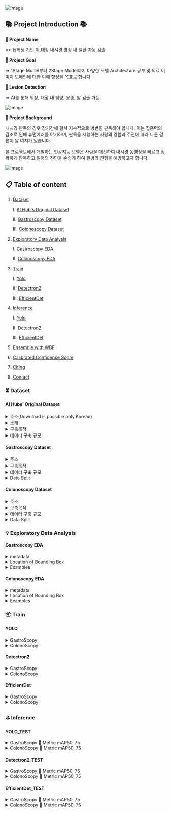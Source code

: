 ![image](https://github.com/user-attachments/assets/781a248d-6091-438a-b3ec-674da69c4bd4)


## 📚 Project Introduction 📚
**📌 Project Name** 
   
=> 딥러닝 기반 위,대장 내시경 영상 내 질환 자동 검출 
    
**📌 Project Goal**
    
=> 1Stage Model부터 2Stage Model까지 다양한 모델 Architecture 공부 및 의료 이미지 도메인에 대한 이해 향상을 목표로 합니다 

**📌 Lesion Detection**

=> AI를 통해 위장, 대장 내 궤양, 용종, 암 검출 가능 

![image](https://github.com/user-attachments/assets/8ba85673-6c77-465c-a990-688d4f6ff05b)


**📌 Project Background**

내시경 판독의 경우 장기간에 걸쳐 지속적으로 병변을 판독해야 합니다. 이는 집중력의 감소로 인해 휴먼에러를 야기하며, 판독을 시행하는 사람의 경험과 주관에 따라 다른 결론이 날 여지가 있습니다.

본 프로젝트에서 개발하는 인공지능 모델은 사람을 대신하여 내시경 동영상을 빠르고 정확하게 판독하고 질병의 진단을 손쉽게 하여 질병의 진행을 예방하고자 합니다.

![image](https://github.com/user-attachments/assets/adb89331-959d-419c-985d-564bf5452960)

   
## 📋 Table of content
1. [Dataset](https://github.com/SEOYUNJE/Endoscope-Object-Detection/blob/main/README.md#-dataset)
   
    I. [AI Hub's Original Dataset](https://github.com/SEOYUNJE/Endoscope-Object-Detection/blob/main/README.md#ai-hubs-original-dataset)
   
    II. [Gastroscopy Dataset](https://github.com/SEOYUNJE/Endoscope-Object-Detection/blob/main/README.md#gastroscopy-dataset)
   
    III. [Colonoscopy Dataset](https://github.com/SEOYUNJE/Endoscope-Object-Detection/blob/main/README.md#colonoscopy-dataset)
   
2. [Exploratory Data Analysis](https://github.com/SEOYUNJE/Endoscope-Object-Detection/blob/main/README.md#-exploratory-data-analysis)
   
    I. [Gastroscopy EDA](https://github.com/SEOYUNJE/Endoscope-Object-Detection/blob/main/README.md#gastroscopy-eda)
   
    II. [Colonoscopy EDA](https://github.com/SEOYUNJE/Endoscope-Object-Detection/blob/main/README.md#colonoscopy-eda)

3. [Train](https://github.com/SEOYUNJE/Endoscope-Object-Detection/blob/main/README.md#-train)

   I. [Yolo](https://github.com/SEOYUNJE/Endoscope-Object-Detection/blob/main/README.md#yolo)
   
   II. [Detectron2](https://github.com/SEOYUNJE/Endoscope-Object-Detection/blob/main/README.md#detectron2)

   III. [EfficientDet](https://github.com/SEOYUNJE/Endoscope-Object-Detection/blob/main/README.md#efficientdet)

5. [Inference](https://github.com/SEOYUNJE/Endoscope-Object-Detection/blob/main/README.md#-inference)

   I. [Yolo](https://github.com/SEOYUNJE/Endoscope-Object-Detection/blob/main/README.md#yolo_test)
   
   II. [Detectron2](https://github.com/SEOYUNJE/Endoscope-Object-Detection/blob/main/README.md#detectron2_test)

   III. [EfficientDet](https://github.com/SEOYUNJE/Endoscope-Object-Detection/blob/main/README.md#efficientdet_test)


7. [Ensemble with WBF](https://github.com/SEOYUNJE/Endoscope-Object-Detection/blob/main/README.md#-ensemble-with-wbf)

8. [Calibrated Confidence Score](https://github.com/SEOYUNJE/Endoscope-Object-Detection/blob/main/README.md#-calibrated-confidence-score)

9. [Citing](https://github.com/SEOYUNJE/Endoscope-Object-Detection/blob/main/README.md#-citing)

10. [Contact](https://github.com/SEOYUNJE/Endoscope-Object-Detection/blob/main/README.md#-contact)

### ⏳ Dataset

#### AI Hubs' Original Dataset

<details> 
<summary>주소(Download is possible only Korean)</summary>
<br>
=> https://www.aihub.or.kr/aihubdata/data/view.do?currMenu=115&topMenu=100&aihubDataSe=data&dataSetSn=71666
</details>

<details> 
<summary>소개</summary>
<br>
=> 실제 위, 대장 내시경의 궤양, 용종, 암 이미지를 기반으로 위 20,000장(궤양 5,000장, 용종 5,000장, 암 10,000장), 대장 20,000장(궤양 5,000장, 
용종 5,000장, 암 10,000장) 총 40,000장의 내시경 이미지 합성 이미지를 생성
</details>
  
<details> 
<summary>구축목적</summary>
<br>
=> 개인 정보 이슈가 없이 누구나 사용가능한 헬스케어 데이터를 배포하기 위한 목적으로, 실제의 위/대장 내시경을 기반으로 생성AI를 통해 위/대장 내시    경 이미지를 합성함
   
</details>

<details> 
<summary>데이터 구축 규모</summary>
<br>
=> 내시경 이미지 합성데이터 총 4만장 (위 합성데이터 2만장, 대장 합성데이터 2만장)
   
![image](https://github.com/user-attachments/assets/600fa2ad-17be-49dd-842b-2ca6ca81a255)
</details>


#### Gastroscopy Dataset

<details> 
<summary>주소</summary>
<br>
   
=> **Gastroscopy 256X256**: https://www.kaggle.com/datasets/seoyunje/gastroscopy-256x256-resized-png 

=> **Gastroscopy 1024X1024**: https://www.kaggle.com/datasets/seoyunje/gastroscopy-1024x1024-resized-png

=> **Annotation**: https://www.kaggle.com/datasets/msyu78/gastroscopy-meta
</details>


<details> 
<summary>구축목적</summary>
<br>
=> 리소스 자원의 한계로 인해 4만장의 대용량 데이터셋 학습에 무리가 있음. 이에 리소스 자원 내 모델 학습 및 최적화를 위해 소규모 데이터셋을 구축함. 
</details>

<details>
<summary>데이터 구축 규모</summary>
<br>
위 내시경 이미지 합성데이터 2,000장(암 1,000장, 용종 500장, 궤양 497장)

![image](https://github.com/user-attachments/assets/d471a294-1d91-4b48-a8dc-f944c11bb095)
</details>

<details> 
<summary>Data Split</summary>
<br>
   
![image](https://github.com/user-attachments/assets/3714a459-97ff-4c61-9ff1-9357f8447a70)

</details>


#### Colonoscopy Dataset

<details> 
<summary>주소</summary>
<br>
   
=> **Colonoscopy 256X256**: https://www.kaggle.com/datasets/seoyunje/colonoscopy-256x256-resized-png
   
=> **Colonoscopy 1024X1024**: https://www.kaggle.com/datasets/seoyunje/colonoscopy-1024x1024-resized-png

=> **Annotation**: https://www.kaggle.com/datasets/msyu78/metadataset
</details>

<details> 
<summary>구축목적</summary>
<br>
=> 리소스 자원의 한계로 인해 4만장의 대용량 데이터셋 학습에 무리가 있음. 이에 리소스 자원 내 모델 학습 및 최적화를 위해 소규모 데이터셋을 구축함. 
</details>

<details>
<summary>데이터 구축 규모</summary>
<br>
대장 내시경 이미지 합성데이터 2,000장(암 1,000장, 용종 500장, 궤양 496장)
   
![image](https://github.com/user-attachments/assets/1713067a-f845-406d-9bdb-70ee1949d1e6)


</details>

<details> 
<summary>Data Split</summary>
<br>
   
![image](https://github.com/user-attachments/assets/3714a459-97ff-4c61-9ff1-9357f8447a70)

</details>


### 💡 Exploratory Data Analysis

#### Gastroscopy EDA

<details>
<summary>metadata</summary>
<br>
   
| Meta      | Count |
|----------------------|-------|
| Total Image with bbox annotation| 1997   |
| Average of bboxes per image  | 1   |
| The most bboxes in one image | 29   |
| The least bboxes in one image  | 1   |
</details>

<details>
<summary>Location of Bounding Box</summary>
<br>

![image](https://github.com/user-attachments/assets/d2bfa085-347e-4f20-aba9-a87e31f8a07c)
</details>

<details>
<summary>Examples</summary>
<br>

- Ulcer Example
  
![image](https://github.com/user-attachments/assets/d2b4cc6e-ae9f-4b07-88df-42e791a1c3c7)

- Polyp Example
  
![image](https://github.com/user-attachments/assets/b58bff8a-861d-4f67-8d8b-7cc533b939b1)

- Cancer Example
  
![image](https://github.com/user-attachments/assets/4b319992-379d-4f25-b948-a80d2abfab6e)

</details>


#### Colonoscopy EDA

<details>
<summary>metadata</summary>
<br>
   
| Meta      | Count |
|----------------------|-------|
| Total Image with bbox annotation| 1996   |
| Average of bboxes per image  | 1   |
| The most bboxes in one image | 10   |
| The least bboxes in one image  | 1   |
</details>

<details>
<summary>Location of Bounding Box</summary>
<br>

![image](https://github.com/user-attachments/assets/d96d798d-05cc-4bbc-8dfb-ab46703cea1c)

</details>

<details>
<summary>Examples</summary>
<br>

- Ulcer Example
  
![image](https://github.com/user-attachments/assets/24a66ee0-b475-4b8d-9208-83564497529a)


- Polyp Example
  
![image](https://github.com/user-attachments/assets/8dd3e9e8-3f42-47ce-9442-50647a25c503)


- Cancer Example
  
![image](https://github.com/user-attachments/assets/8bc85778-27cd-45c9-837f-2b7b4651e4cf)


</details>

### 📦 Train 

#### YOLO
<details>
<summary> GastroScopy</summary>

### Update
#### Version1
   - Yolov11 Model Pipeline
   - No augmentation

#### Version2
   - Adding `HSV-Hue augmentation` (**hsv_h**)
   - Adding `HSV-Saturation augmentation` (**hsv_s**)
   - Adding `HSV-Value augmentation` (**hsv_v**)
   - Adding `image rotation`(**degrees**)
   - Adding `image translation`(**translate**)
   - Adding `rotation`(**flipup, fliplr**)

#### Version3 
   - Adding `Image Enhancement Transform`(**CLAHE**)
   - Adding `Random brightness, contrast`(**RandomBrightnessContrast**)

#### Version4
   - Adding `Channel Shuffling Transform` (**ChannelShuffle**)
   - Adding `Defocus Blur Transform` (**Defocus**)
   - Adding `Glass Blur Transform` (**GlassBlur**)

</details>

<details>
<summary> ColonoScopy</summary>
<br>

</details>

#### Detectron2
<details>
<summary> GastroScopy</summary>
   
### Updates
___
#### Version 1

- Build Detectron2 Model Pipeline
- Backbone: `faster_rcnn_R_50_FPN_1x`

#### Version 2

- Adding `Flip Transform`(**Horizontal Flip**)
- Adding `Image Enhancement Transform`(**CLAHE**)
- Adding `Channel Transform`(**ToGray, ChannelDropout, ChannelShift, RGBShift**)
- Adding `Dropout Transform`(**XYMasking, CoarseDropout, BBoxSafeRandomCrop**)
- Adding `Nosiy Transform`(**RandomGravel, RandomSnow**)

#### Version 3

- Adding `Custom MixUp Transform`(probability=0.1)
- Adding `Custom Mosaic Transform`(probability=0.25)

![image](https://github.com/user-attachments/assets/5846af60-2928-4da2-aef2-464254d0a697)

#### Version 4
- **Batch Size**: `16 -> 8`
- **base_lr_end**: `0 -> 1e-9`
- **weight_decay**: `1e-5 -> 1e-4`
- **warmup_factor**: `1e-3 -> 1e-4`
- **warmup_iters**: `max_iters//40 -> max_iters//20`

#### Version 5
- **RPN.BBOX_REG_LOSS_TYPE**: `smooth_l1` -> `ciou`
- **ROI.BOX_HEAD.BBOX_REG_LOSS_TYPE**: `smooth_l1` -> `ciou`
- **base_lr**: `1e-2 -> 5e-3`
- **weight_decay**: `1e-4 -> 5e-5`
- **Pooler_Resolution**: `14 -> 28`
- **Img_SIZE**: `256 -> 512`

![image](https://github.com/user-attachments/assets/d7ca0995-2e45-4a92-babe-ae012c2519b6)


#### Version 6

**RPN.BATCH_SIZE_PER_IMAGE**: `256 -> 384`

**cfg.MODEL.ANCHOR_GENERATOR.SIZES**: `[[32, 64, 128, 256, 512]] -> [[16, 32, 64, 128, 192, 256, 512]]`

**cfg.MODEL.RPN.IN_FEATURES**: `["p2", "p3", "p4","p5", "p6"] -> ["p2", "p2", "p3", "p4","p4","p5", "p6"]`

**MODEL.ROI_HEADS.BATCH_SIZE_PER_IMAGE**: `512 -> 256`

**MODEL.ROI_HEADS.POSITIVE_FRACTION**: `0.25 -> 0.5`

![image](https://github.com/user-attachments/assets/6f845a5d-d418-431b-a52e-bde4be3c683e)

![image](https://github.com/user-attachments/assets/c837ca44-6c24-4976-af51-c64294be6b19)


</details>

<details>
<summary> ColonoScopy</summary>
<br>

</details>

#### EfficientDet
<details>
<summary> GastroScopy</summary>
<br>
   
### Updates
___
#### Version 1

- Build EfficientDet Model Pipeline
- Backbone: `tf_efficientnet_b0`
- Model: `tf_efficientdet_d0`
- Adding `HorizontalFlip(p=0.5)`

#### Version 2


</details>

<details>
<summary> ColonoScopy</summary>
<br>

</details>

### ⛳ Inference

#### YOLO_TEST
<details>
<summary>  GastroScopy 📌 Metric mAP50, 75</summary>
<br>

|              Version            | Link     |   mAP@50 | mAP@50-Ulcer | mAP@50-Polyp |mAP@75-Cancer | mAP@75 | mAP@75-Ulcer | mAP@75-Polyp | mAP@75-Cancer  |
|---------------------------------|----------|----------|--------------|--------------|--------------|--------|--------------|--------------|----------------|
| V1                  | [NoteBook](https://github.com/SEOYUNJE/Endoscope-Object-Detection/blob/main/Yolo/GastroScopy/Inference/inference_v1.ipynb)     |    0.466 | 0.148 | 0.540 | 0.594 | 0.229 | 0.090 | 0.240 | 0.356     |
| V2      | [NoteBook](https://github.com/SEOYUNJE/Endoscope-Object-Detection/blob/main/Detectron2/GastroScopy/Inference/predict_script_tta_v1.ipynb)       |    0.574 | 0.420 | 0.631 | 0.671 | 0.324 | 0.209 | 0.348 | 0.397     |
| V3                 | [NoteBook](https://github.com/SEOYUNJE/Endoscope-Object-Detection/blob/main/Yolo/GastroScopy/Inference/inference_v3.ipynb)       |    0.532 | 0.390 | 0.548 | 0.658 | 0.301 | 0.180 | 0.309 | 0.412     |
| V4                 | [NoteBook](https://github.com/SEOYUNJE/Endoscope-Object-Detection/blob/main/Yolo/GastroScopy/Inference/inference_v4.ipynb)       |    0.529 | 0.354 | 0.598 | 0.636 | 0.312 | 0.218 | 0.313 | 0.404     |  

</details>

<details>
<summary>  ColonoScopy 📌 Metric mAP50, 75</summary>
<br>

</details>

#### Detectron2_TEST
<details>
<summary> GastroScopy 📌 Metric mAP50, 75</summary>
<br>
   
|              Version            | Link     |  Config |  mAP@50 | mAP@50-Ulcer | mAP@50-Polyp |mAP@75-Cancer | mAP@75 | mAP@75-Ulcer | mAP@75-Polyp | mAP@75-Cancer  |
|---------------------------------|----------|---------|----------|--------------|--------------|--------------|--------|--------------|--------------|----------------|
| V1                  | [NoteBook](https://github.com/SEOYUNJE/Endoscope-Object-Detection/blob/main/Detectron2/GastroScopy/Inference/predict_script_v1.ipynb)     | [Config](https://github.com/SEOYUNJE/Endoscope-Object-Detection/blob/main/Detectron2/GastroScopy/Train/Config/config_v1.yaml)  | 0.587 | 0.410 | 0.637 | 0.716 | 0.281 | 0.134 | 0.285 | 0.423     |
| V1 with TTA         | [NoteBook](https://github.com/SEOYUNJE/Endoscope-Object-Detection/blob/main/Detectron2/GastroScopy/Inference/predict_script_tta_v1.ipynb)       |  [Config](https://github.com/SEOYUNJE/Endoscope-Object-Detection/blob/main/Detectron2/GastroScopy/Train/Config/config_v1.yaml)  |  0.616 | 0.440 | 0.672 | 0.736 | 0.286 | 0.146 | 0.314 | 0.397     |
| V2                  | [NoteBook](https://github.com/SEOYUNJE/Endoscope-Object-Detection/blob/main/Detectron2/GastroScopy/Inference/predict_script_v2.ipynb)       |  [Config](https://github.com/SEOYUNJE/Endoscope-Object-Detection/blob/main/Detectron2/GastroScopy/Train/Config/config_v2.yaml)  |  0.639 | 0.457 | 0.697 | 0.763 | 0.294 | 0.141 | 0.316 | 0.425     |
| V3                  | [NoteBook](https://github.com/SEOYUNJE/Endoscope-Object-Detection/blob/main/Detectron2/GastroScopy/Inference/predict_script_v3.ipynb)       | [Config](https://github.com/SEOYUNJE/Endoscope-Object-Detection/blob/main/Detectron2/GastroScopy/Train/Config/config_v3.yaml)  |   0.665 | 0.504 | 0.712 | 0.779 | 0.319 | 0.158 | 0.340 | 0.460     |  
| V4                  | [NoteBook](https://github.com/SEOYUNJE/Endoscope-Object-Detection/blob/main/Detectron2/GastroScopy/Inference/predict_script_v4.ipynb)       | [Config](https://github.com/SEOYUNJE/Endoscope-Object-Detection/blob/main/Detectron2/GastroScopy/Train/Config/config_v4.yaml)  |   0.668 | 0.521 | 0.717 | 0.767 | 0.322 | 0.183 | 0.329 | 0.455     |
| V5                  | [NoteBook](https://github.com/SEOYUNJE/Endoscope-Object-Detection/blob/main/Detectron2/GastroScopy/Inference/predict_script_v5.ipynb)       | [Config](https://github.com/SEOYUNJE/Endoscope-Object-Detection/blob/main/Detectron2/GastroScopy/Train/Config/config_v5.yaml)  |   0.701 | 0.552 | 0.745 | 0.805 | 0.343 | 0.199 | 0.399 | 0.430     |
| V6                  | [NoteBook](https://github.com/SEOYUNJE/Endoscope-Object-Detection/blob/main/Detectron2/GastroScopy/Inference/predict_script_v6.ipynb)       | [Config](https://github.com/SEOYUNJE/Endoscope-Object-Detection/blob/main/Detectron2/GastroScopy/Train/Config/config_v6.yaml)  |   0.675 | 0.533 | 0.700 | 0.792 | 0.363 | 0.188 | 0.419 | 0.480     |
| V7                  | [NoteBook](https://github.com/SEOYUNJE/Endoscope-Object-Detection/blob/main/Detectron2/GastroScopy/Inference/predict_script_v7.ipynb)       | [Config](https://github.com/SEOYUNJE/Endoscope-Object-Detection/blob/main/Detectron2/GastroScopy/Train/Config/config_v6.yaml)  |   0.671 | 0.532 | 0.695 | 0.786 | 0.370 | 0.195 | 0.422 | 0.502     |
</details>

<details>
<summary> ColonoScopy 📌 Metric mAP50, 75</summary>
<br>
   
|              Version            | Link     |   mAP@50 | mAP@50-Ulcer | mAP@50-Polyp |mAP@75-Cancer | mAP@75 | mAP@75-Ulcer | mAP@75-Polyp | mAP@75-Cancer  |
|---------------------------------|----------|----------|--------------|--------------|--------------|--------|--------------|--------------|----------------|
| V1                  | [NoteBook](https://github.com/SEOYUNJE/Endoscope-Object-Detection/blob/main/Detectron2/GastroScopy/Inference/predict_script_v1.ipynb)     |    0.740 | 0.756 | 0.682 | 0.781 | 0.460 | 0.580 | 0.325 | 0.475     |
| V1 with TTA         | [NoteBook](https://github.com/SEOYUNJE/Endoscope-Object-Detection/blob/main/Detectron2/GastroScopy/Inference/predict_script_v1.ipynb)       |    0.742 | 0.745 | 0.685 | 0.797 | 0.449 | 0.597 | 0.291 | 0.458     |
| Version 3                  | 29       |                                                                 |
| Version 4                  | 1        |                                                                 |
</details>

#### EfficientDet_TEST
<details>
<summary>  GastroScopy 📌 Metric mAP50, 75</summary>
<br>

</details>

<details>
<summary>  ColonoScopy 📌 Metric mAP50, 75</summary>
<br>

### 🎯 Ensemble with WBF

### 🔗 Calibrated Confidence Score

### 📝 Citing
    {
      Author = {서윤제, 유민선},
      Title = {Endoscope Object Detection Model},
      Year = {2025},
      Publisher = {GitHub},
      Journal = {GitHub repository},
      Howpublished = {\url{https://github.com/SEOYUNJE/Endoscope-Object-Detection}}
    }


### 🧧 Contact

=> **서윤제's email**: seoyunje2001@gmail.com

=> **유민선's email**: msyu787@gmail.com
